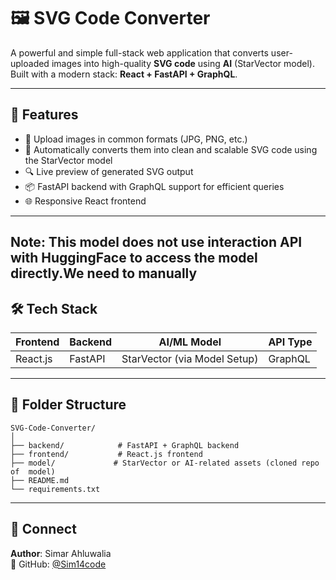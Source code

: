# 🖼️ SVG Code Converter

A powerful and simple full-stack web application that converts user-uploaded images into high-quality **SVG code** using **AI** (StarVector model). Built with a modern stack: **React + FastAPI + GraphQL**.

---

## 🚀 Features

- 🎨 Upload images in common formats (JPG, PNG, etc.)
- 🤖 Automatically converts them into clean and scalable SVG code using the StarVector model
- 🔍 Live preview of generated SVG output
- 📦 FastAPI backend with GraphQL support for efficient queries
- 🌐 Responsive React frontend

---
Note:
This model does not use interaction API with HuggingFace to access the model directly.We need to manually
---


## 🛠️ Tech Stack

| Frontend | Backend | AI/ML Model                  | API Type |
| -------- | ------- | ---------------------------- | -------- |
| React.js | FastAPI | StarVector (via Model Setup) | GraphQL  |

---

## 📂 Folder Structure

```
SVG-Code-Converter/
│
├── backend/            # FastAPI + GraphQL backend
├── frontend/           # React.js frontend
├── model/             # StarVector or AI-related assets (cloned repo of  model)
├── README.md
└── requirements.txt
```

---

## 🔗 Connect

**Author**: Simar Ahluwalia  
🔗 GitHub: [@Sim14code](https://github.com/Sim14code)
